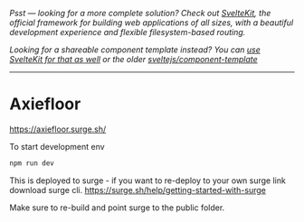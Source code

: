 *Psst — looking for a more complete solution? Check out [SvelteKit](https://kit.svelte.dev), the official framework for building web applications of all sizes, with a beautiful development experience and flexible filesystem-based routing.*

*Looking for a shareable component template instead? You can [use SvelteKit for that as well](https://kit.svelte.dev/docs#packaging) or the older [sveltejs/component-template](https://github.com/sveltejs/component-template)*

---

# Axiefloor

 https://axiefloor.surge.sh/ 
 
 To start development env

```bash
npm run dev
```

This is deployed to surge - if you want to re-deploy to your own surge link download surge cli.
https://surge.sh/help/getting-started-with-surge

Make sure to re-build and point surge to the public folder.
